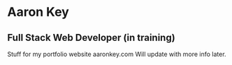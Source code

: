 # Aaron Key
## Full Stack Web Developer (in training)


Stuff for my portfolio website aaronkey.com
Will update with more info later.

